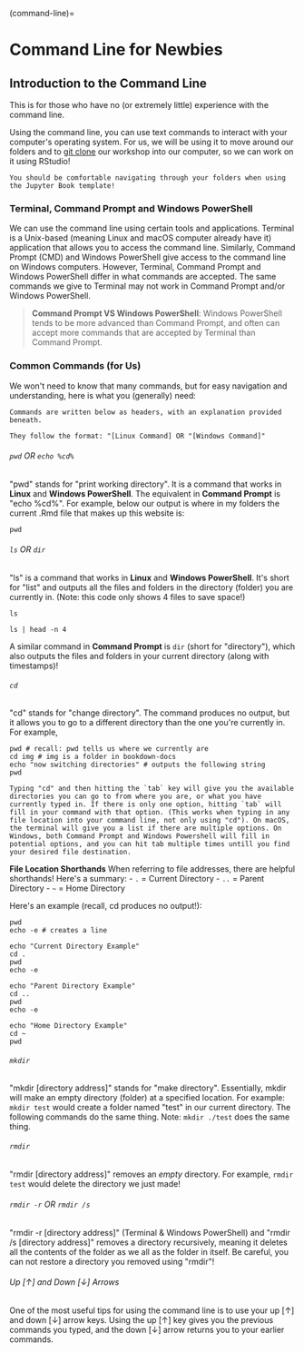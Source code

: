 (command-line)= 
# Command Line for Newbies

<!-- TASK: SETUP BASH KERNEL AND RUN COMMANDS -->

## Introduction to the Command Line

This is for those who have no (or extremely little) experience with the command line.

Using the command line, you can use text commands to interact with your computer's operating system. For us, we will be using it to move around our folders and to [git clone](git-clone) our workshop into our computer, so we can work on it using RStudio!

```{important}
You should be comfortable navigating through your folders when using the Jupyter Book template!
```

### Terminal, Command Prompt and Windows PowerShell

<!-- I DO NOT KNOW HOW EXACTLY ACCURATE MY COMMENTS ON "UNIX-BASED" ARE -->

We can use the command line using certain tools and applications. Terminal is a Unix-based (meaning Linux and macOS computer already have it) application that allows you to access the command line. Similarly, Command Prompt (CMD) and Windows PowerShell give access to the command line on Windows computers. However, Terminal, Command Prompt and Windows PowerShell differ in what commands are accepted. The same commands we give to Terminal may not work in Command Prompt and/or Windows PowerShell.

> **Command Prompt VS Windows PowerShell**: Windows PowerShell tends to be more advanced than Command Prompt, and often can accept more commands that are accepted by Terminal than Command Prompt.

### Common Commands (for Us)

<!-- Consider making this explanation a video -->

We won't need to know that many commands, but for easy navigation and understanding, here is what you (generally) need:

```{hint}
Commands are written below as headers, with an explanation provided beneath.

They follow the format: "[Linux Command] OR "[Windows Command]"
```

###### `pwd` OR `echo %cd%`

"pwd" stands for "print working directory". It is a command that works in **Linux** and **Windows PowerShell**. The equivalent in **Command Prompt** is "echo %cd%". For example, below our output is where in my folders the current .Rmd file that makes up this website is:

```{bash, echo=TRUE}
pwd
```

###### `ls` OR `dir`

"ls" is a command that works in **Linux** and **Windows PowerShell**. It's short for "list" and outputs all the files and folders in the directory (folder) you are currently in. (Note: this code only shows 4 files to save space!)

```{bash, results='hide'}
ls
```

<!-- to save space, only output the first 4 lines -->

```{bash, echo=FALSE}
ls | head -n 4
```

A similar command in **Command Prompt** is `dir` (short for "directory"), which also outputs the files and folders in your current directory (along with timestamps)!

###### `cd`

"cd" stands for "change directory". The command produces no output, but it allows you to go to a different directory than the one you're currently in. For example,

```{bash, echo=TRUE}
pwd # recall: pwd tells us where we currently are
cd img # img is a folder in bookdown-docs
echo "now switching directories" # outputs the following string
pwd
```

```{tip}
Typing "cd" and then hitting the `tab` key will give you the available directories you can go to from where you are, or what you have currently typed in. If there is only one option, hitting `tab` will fill in your command with that option. (This works when typing in any file location into your command line, not only using "cd"). On macOS, the terminal will give you a list if there are multiple options. On Windows, both Command Prompt and Windows Powershell will fill in potential options, and you can hit tab multiple times untill you find your desired file destination.
```

**File Location Shorthands** When referring to file addresses, there are helpful shorthands! Here's a summary: - `.` = Current Directory - `..` = Parent Directory - `~` = Home Directory

Here's an example (recall, cd produces no output!):

```{bash, echo=TRUE}
pwd
echo -e # creates a line

echo "Current Directory Example"
cd .
pwd
echo -e

echo "Parent Directory Example"
cd ..
pwd
echo -e

echo "Home Directory Example"
cd ~
pwd
```

###### `mkdir`

"mkdir [directory address]" stands for "make directory". Essentially, mkdir will make an empty directory (folder) at a specified location. For example: `mkdir test` would create a folder named "test" in our current directory. The following commands do the same thing. Note: `mkdir ./test` does the same thing.

###### `rmdir`

"rmdir [directory address]" removes an *empty* directory. For example, `rmdir test` would delete the directory we just made!

###### `rmdir -r` OR `rmdir /s`

"rmdir -r [directory address]" (Terminal & Windows PowerShell) and "rmdir /s [directory address]" removes a directory recursively, meaning it deletes all the contents of the folder as we all as the folder in itself. Be careful, you can not restore a directory you removed using "rmdir"!

###### Up [↑] and Down [↓] Arrows

One of the most useful tips for using the command line is to use your up [↑] and down [↓] arrow keys. Using the up [↑] key gives you the previous commands you typed, and the down [↓] arrow returns you to your earlier commands.